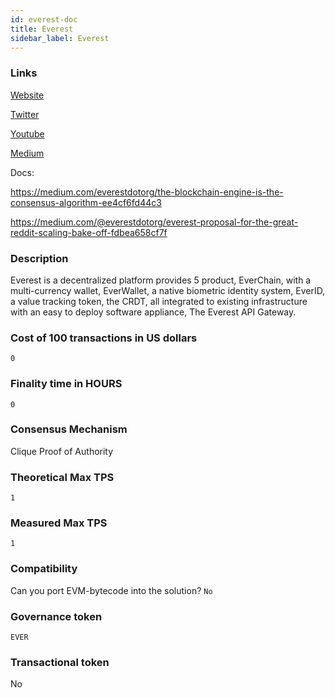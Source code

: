 ```yaml
---
id: everest-doc
title: Everest
sidebar_label: Everest
---
```


### Links

[Website](https://everest.org/)

[Twitter](https://twitter.com/everestdotorg)

[Youtube](https://www.youtube.com/channel/UCvW9R1_GgJ2h9ThBJEa_ahw/featured)

[Medium](https://medium.com/@EverestDotOrg)

Docs:

https://medium.com/everestdotorg/the-blockchain-engine-is-the-consensus-algorithm-ee4cf6fd44c3

https://medium.com/@everestdotorg/everest-proposal-for-the-great-reddit-scaling-bake-off-fdbea658cf7f

### Description

Everest is a decentralized platform provides 5 product, EverChain, with a multi-currency wallet, EverWallet, a native biometric identity system, EverID, a value tracking token, the CRDT, all integrated to existing infrastructure with an easy to deploy software appliance, The Everest API Gateway.

### Cost of 100 transactions in US dollars

`0`

### Finality time in HOURS

`0`

### Consensus Mechanism

Clique Proof of Authority

### Theoretical Max TPS

`1`

### Measured Max TPS

`1`

### Compatibility

Can you port EVM-bytecode into the solution? `No`

### Governance token

`EVER`

### Transactional token

No
